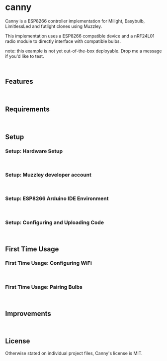 canny
=====

Canny is a ESP8266 controller implementation for Milight, Easybulb, LimitlessLed
and futlight clones using Muzzley.

This implementation uses a ESP8266 compatible device and a nRF24L01 radio module
to directly interface with compatible bulbs.

note: this example is not yet out-of-the-box deployable. Drop me a message if
you'd like to test.

 

Features
--------

 

Requirements
------------

 

Setup
-----

### Setup: Hardware Setup

 

### Setup: Muzzley developer account

 

### Setup: ESP8266 Arduino IDE Environment

 

### Setup: Configuring and Uploading Code

 

First Time Usage
----------------

### First Time Usage: Configuring WiFi

 

### First Time Usage: Pairing Bulbs

 

Improvements
------------

 

License
-------

Otherwise stated on individual project files, Canny's license is MIT.
